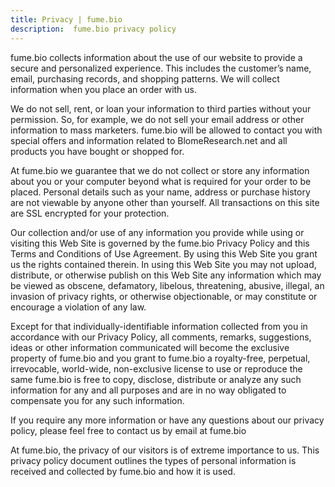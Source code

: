 ```yaml
---
title: Privacy | fume.bio
description:  fume.bio privacy policy
---
```


fume.bio collects information about the use of our website to provide a secure and personalized experience. This includes the customer’s name, email, purchasing records, and shopping patterns. We will collect information when you place an order with us.

We do not sell, rent, or loan your information to third parties without your permission. So, for example, we do not sell your email address or other information to mass marketers. fume.bio will be allowed to contact you with special offers and information related to BlomeResearch.net and all products you have bought or shopped for.

At fume.bio we guarantee that we do not collect or store any information about you or your computer beyond what is required for your order to be placed. Personal details such as your name, address or purchase history are not viewable by anyone other than yourself. All transactions on this site are SSL encrypted for your protection.

Our collection and/or use of any information you provide while using or visiting this Web Site is governed by the fume.bio Privacy Policy and this Terms and Conditions of Use Agreement. By using this Web Site you grant us the rights contained therein. In using this Web Site you may not upload, distribute, or otherwise publish on this Web Site any information which may be viewed as obscene, defamatory, libelous, threatening, abusive, illegal, an invasion of privacy rights, or otherwise objectionable, or may constitute or encourage a violation of any law.

Except for that individually-identifiable information collected from you in accordance with our Privacy Policy, all comments, remarks, suggestions, ideas or other information communicated will become the exclusive property of fume.bio and you grant to fume.bio a royalty-free, perpetual, irrevocable, world-wide, non-exclusive license to use or reproduce the same fume.bio is free to copy, disclose, distribute or analyze any such information for any and all purposes and are in no way obligated to compensate you for any such information.

If you require any more information or have any questions about our privacy policy, please feel free to contact us by email at fume.bio

At fume.bio, the privacy of our visitors is of extreme importance to us. This privacy policy document outlines the types of personal information is received and collected by fume.bio and how it is used.
